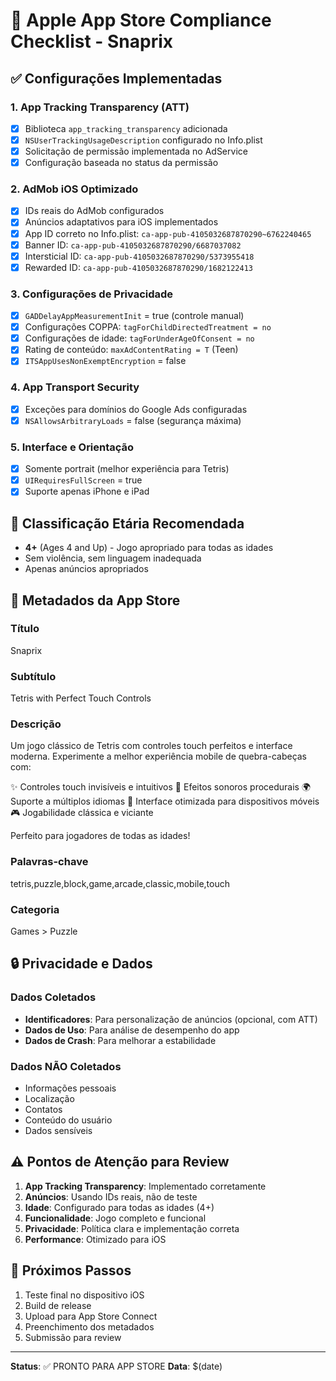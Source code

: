 # 🍎 Apple App Store Compliance Checklist - Snaprix

## ✅ Configurações Implementadas

### 1. App Tracking Transparency (ATT)
- [x] Biblioteca `app_tracking_transparency` adicionada
- [x] `NSUserTrackingUsageDescription` configurado no Info.plist
- [x] Solicitação de permissão implementada no AdService
- [x] Configuração baseada no status da permissão

### 2. AdMob iOS Optimizado
- [x] IDs reais do AdMob configurados
- [x] Anúncios adaptativos para iOS implementados
- [x] App ID correto no Info.plist: `ca-app-pub-4105032687870290~6762240465`
- [x] Banner ID: `ca-app-pub-4105032687870290/6687037082`
- [x] Intersticial ID: `ca-app-pub-4105032687870290/5373955418`
- [x] Rewarded ID: `ca-app-pub-4105032687870290/1682122413`

### 3. Configurações de Privacidade
- [x] `GADDelayAppMeasurementInit` = true (controle manual)
- [x] Configurações COPPA: `tagForChildDirectedTreatment = no`
- [x] Configurações de idade: `tagForUnderAgeOfConsent = no`
- [x] Rating de conteúdo: `maxAdContentRating = T` (Teen)
- [x] `ITSAppUsesNonExemptEncryption` = false

### 4. App Transport Security
- [x] Exceções para domínios do Google Ads configuradas
- [x] `NSAllowsArbitraryLoads` = false (segurança máxima)

### 5. Interface e Orientação
- [x] Somente portrait (melhor experiência para Tetris)
- [x] `UIRequiresFullScreen` = true
- [x] Suporte apenas iPhone e iPad

## 🎯 Classificação Etária Recomendada
- **4+** (Ages 4 and Up) - Jogo apropriado para todas as idades
- Sem violência, sem linguagem inadequada
- Apenas anúncios apropriados

## 📝 Metadados da App Store

### Título
Snaprix

### Subtítulo
Tetris with Perfect Touch Controls

### Descrição
Um jogo clássico de Tetris com controles touch perfeitos e interface moderna. Experimente a melhor experiência mobile de quebra-cabeças com:

✨ Controles touch invisíveis e intuitivos
🎵 Efeitos sonoros procedurais
🌍 Suporte a múltiplos idiomas
📱 Interface otimizada para dispositivos móveis
🎮 Jogabilidade clássica e viciante

Perfeito para jogadores de todas as idades!

### Palavras-chave
tetris,puzzle,block,game,arcade,classic,mobile,touch

### Categoria
Games > Puzzle

## 🔒 Privacidade e Dados

### Dados Coletados
- **Identificadores**: Para personalização de anúncios (opcional, com ATT)
- **Dados de Uso**: Para análise de desempenho do app
- **Dados de Crash**: Para melhorar a estabilidade

### Dados NÃO Coletados
- Informações pessoais
- Localização
- Contatos
- Conteúdo do usuário
- Dados sensíveis

## ⚠️ Pontos de Atenção para Review

1. **App Tracking Transparency**: Implementado corretamente
2. **Anúncios**: Usando IDs reais, não de teste
3. **Idade**: Configurado para todas as idades (4+)
4. **Funcionalidade**: Jogo completo e funcional
5. **Privacidade**: Política clara e implementação correta
6. **Performance**: Otimizado para iOS

## 🚀 Próximos Passos

1. Teste final no dispositivo iOS
2. Build de release
3. Upload para App Store Connect
4. Preenchimento dos metadados
5. Submissão para review

---
**Status**: ✅ PRONTO PARA APP STORE
**Data**: $(date)
